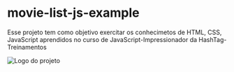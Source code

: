 # movie-list-js-example
Esse projeto tem como objetivo exercitar os conhecimetos de HTML, CSS, JavaScript aprendidos no curso de JavaScript-Impressionador da HashTag-Treinamentos

![Logo do projeto](https://drive.google.com/uc?id=1_f9DWbFolAEFZ3ebPuLHj5ZZUVDQuzkg&export=view)
